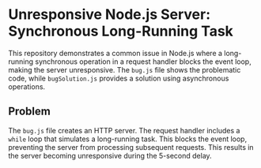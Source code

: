 # Unresponsive Node.js Server: Synchronous Long-Running Task

This repository demonstrates a common issue in Node.js where a long-running synchronous operation in a request handler blocks the event loop, making the server unresponsive.  The `bug.js` file shows the problematic code, while `bugSolution.js` provides a solution using asynchronous operations.

## Problem

The `bug.js` file creates an HTTP server.  The request handler includes a `while` loop that simulates a long-running task. This blocks the event loop, preventing the server from processing subsequent requests.  This results in the server becoming unresponsive during the 5-second delay.